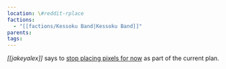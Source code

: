 ```yaml
---
location: \#reddit-rplace
factions:
  - "[[factions/Kessoku Band|Kessoku Band]]"
parents: 
tags: 
---
```

*[[jakeyalex]]* says to [stop placing pixels for now](https://discord.com/channels/1093664259273130084/1131230952119615600/1131577675065086023) as part of the current plan.
